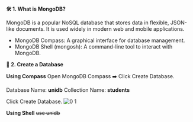 **🛠️ 1. What is MongoDB?**

MongoDB is a popular NoSQL database that stores data in flexible, JSON-like documents.
It is used widely in modern web and mobile applications.
* MongoDB Compass: A graphical interface for database management.
* MongoDB Shell (mongosh): A command-line tool to interact with MongoDB.

**📂 2. Create a Database**

**Using Compass**
Open MongoDB Compass ➡️ Click Create Database.

Database Name: **unidb**
Collection Name: **students**

Click Create Database.
![0 1](https://github.com/user-attachments/assets/0674fd87-8a9a-4ff6-80cc-e96c030bd8bd)

**Using Shell**
~~use unidb~~
